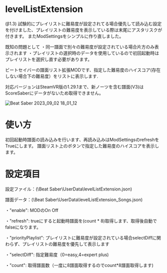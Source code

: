 # levelListExtension
(β1.3)
試験的にプレイリストに難易度が設定されてる場合優先して読み込む設定を付けました、プレイリストの難易度を表示している際は末尾にアスタリスクが付きます。
またModSettingsをシンプルに作り直しました。

既知の問題として
・同一譜面で別々の難易度が設定されている場合片方のみ表示されます
・プレイリストの選択時のデータを使用しているので初回起動時はプレイリストを選択し直す必要があります。

ビートセイバーの譜面リスト拡張MODです、指定した難易度のハイスコア(存在しない場合下の難易度）をリストに表示します.

対応バージョンはSteamVR版の1.29.1まで、新ノーツを含む譜面(V3)はScoreSaberにデータがないため取得できません。

![Beat Saber 2023_09_02 18_01_12](https://github.com/scifiHerb/levelListExtension/assets/109839172/398a05f3-3fe0-4484-a174-bd9bb1175fa4)

# 使い方
初回起動時譜面の読み込みを行います、再読み込みはModSettingsのrefreshをTrueにします。
譜面リスト上のボタンで指定した難易度のハイスコアを表示します。


# 設定項目 
設定ファイル：(\Beat Saber\UserData\levelListExtension.json)

譜面データ：(\Beat Saber\UserData\levelListExtension_Songs.json)



・"enable":           MODのOn Off

・"refresh":          trueにすると起動時譜面を(count * 8)取得します、取得後自動でfalseになります。

・"priorityPlaylist": プレイリストに難易度が設定されている場合selectDiffに関わらず、プレイリストの難易度を優先して表示します

・"selectDiff":  指定難易度（0=easy,4=expert plus)
  
・"count":        取得譜面数（一度に8譜面取得するのでcount*8譜面取得します)
